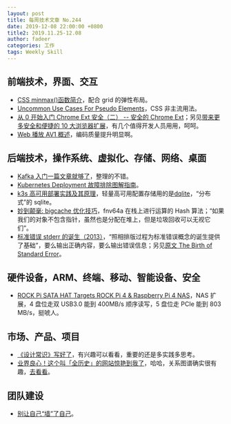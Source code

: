 ```yaml
---
layout: post
title: 每周技术文章 No.244
date: 2019-12-08 22:00:00 +0800
title2: 2019.11.25-12.08
author: fadeer
categories: 工作
tags: Weekly Skill
---
```


## 前端技术，界面、交互

- [CSS minmax()函数简介](https://www.zhangxinxu.com/wordpress/2019/11/css-grid-minmax/)，配合 grid 的弹性布局。
- [Uncommon Use Cases For Pseudo Elements](https://ishadeed.com/article/unusual-use-cases-pseudo-elements/)，CSS 非主流用法。
- [从 0 开始入门 Chrome Ext 安全（二） -- 安全的 Chrome Ext](https://paper.seebug.org/1092/)；另见[带来更多安全和便捷的 10 大浏览器扩展](https://www.iyouport.org/%e4%be%a6%e6%9f%a5%e5%92%8c%e5%8f%8d%e4%be%a6%e6%9f%a5%e5%b7%a5%e5%85%b7%ef%bc%9a%e5%b8%a6%e6%9d%a5%e6%9b%b4%e5%a4%9a%e5%ae%89%e5%85%a8%e5%92%8c%e4%be%bf%e6%8d%b7%e7%9a%8410%e5%a4%a7%e6%b5%8f%e8%a7%88/)，有几个值得开发人员用用，呵呵。
- [Web 播放 AV1 概述](https://www.jackpu.com/web-bo-fang-av1-gai-shu/)，编码质量提升明显啊。

## 后端技术，操作系统、虚拟化、存储、网络、桌面

- [Kafka 入门一篇文章就够了](https://segmentfault.com/a/1190000021138998)，整理的不错。
- [Kubernetes Deployment 故障排除图解指南](https://tonybai.com/2019/12/08/k8s-deployment-troubleshooting/)。
- [k3s 高可用部署实践及其原理](http://weekly.dockone.io/article/9436)，轻量高可用配置存储用的是[dqlite](https://github.com/canonical/dqlite)，“分布式”的 sqlite。
- [妙到颠毫: bigcache 优化技巧](https://colobu.com/2019/11/18/how-is-the-bigcache-is-fast/)，fnv64a 在栈上进行运算的 Hash 算法；“如果我们的对象不包含指针，虽然也是分配在堆上，但是垃圾回收可以无视它们”。
- [标准错误 stderr 的诞生（2013）](https://arthurchiao.github.io/blog/birth-of-standard-error-zh/)，“照相排版过程为标准错误概念的诞生提供了基础”，要么输出正确内容，要么输出错误信息；另见[原文 The Birth of Standard Error](https://www2.dmst.aueb.gr/dds/blog/20131211/index.html)。

## 硬件设备，ARM、终端、移动、智能设备、安全

- [ROCK Pi SATA HAT Targets ROCK Pi 4 & Raspberry Pi 4 NAS](https://www.cnx-software.com/2019/12/08/rock-pi-sata-hat-targets-rock-pi-4-raspberry-pi-4-nas/)，NAS 扩展，4 盘位走双 USB3.0 能到 400MB/s 顺序读写，5 盘位走 PCIe 能到 803 MB/s，挺唬人。

## 市场、产品、项目

- [《设计常识》写好了](https://chouyu.com.cn/?p=460)，有兴趣可以看看，重要的还是多实践多思考。
- [业界良心！这个叫「全历史」的网站惊艳到我了](https://www.uisdc.com/allhistory-website)，哈哈，关系图谱确实很有趣，[去看看](https://www.allhistory.com/relationindex)。

## 团队建设

- [别让自己“墙”了自己](https://coolshell.cn/articles/20276.html)。
